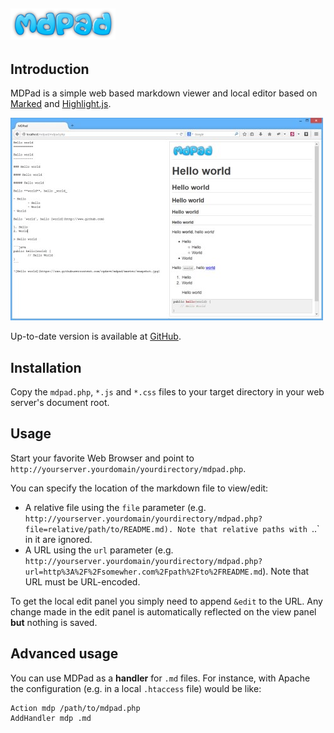 ![MDPad](https://raw.githubusercontent.com/cgdave/mdpad/master/logo.png)
---

Introduction
------------

MDPad is a simple web based markdown viewer and local editor based on [Marked](https://github.com/chjj/marked) and [Highlight.js](https://github.com/isagalaev/highlight.js).

![MDPad](https://raw.githubusercontent.com/cgdave/mdpad/master/snapshot.jpg)

Up-to-date version is available at [GitHub](https://github.com/cgdave/mdpad).

Installation
------------

Copy the `mdpad.php`, `*.js` and `*.css` files to your target directory in your web server's document root.

Usage
-----

Start your favorite Web Browser and point to `http://yourserver.yourdomain/yourdirectory/mdpad.php`.

You can specify the location of the markdown file to view/edit:

- A relative file using the `file` parameter (e.g. `http://yourserver.yourdomain/yourdirectory/mdpad.php?file=relative/path/to/README.md). Note that relative paths with `..` in it are ignored.
- A URL using the `url` parameter (e.g. `http://yourserver.yourdomain/yourdirectory/mdpad.php?url=http%3A%2F%2Fsomewher.com%2Fpath%2Fto%2FREADME.md`). Note that URL must be URL-encoded.

To get the local edit panel you simply need to append `&edit` to the URL. Any change made in the edit panel is automatically reflected on the view panel **but** nothing is saved.

Advanced usage
--------------

You can use MDPad as a **handler** for `.md` files. For instance, with Apache the configuration (e.g. in a local `.htaccess` file) would be like:

```plain
Action mdp /path/to/mdpad.php
AddHandler mdp .md

```
